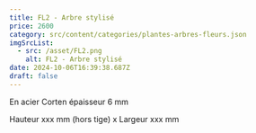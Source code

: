 ```yaml
---
title: FL2 - Arbre stylisé
price: 2600
category: src/content/categories/plantes-arbres-fleurs.json
imgSrcList:
  - src: /asset/FL2.png
    alt: FL2 - Arbre stylisé
date: 2024-10-06T16:39:38.687Z
draft: false
---
```


En acier Corten épaisseur 6 mm

Hauteur xxx mm (hors tige) x Largeur xxx mm
